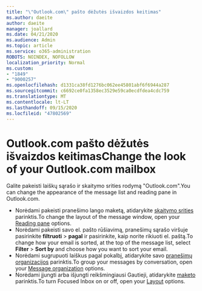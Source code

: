 ```yaml
---
title: "\"Outlook.com\" pašto dėžutės išvaizdos keitimas"
ms.author: daeite
author: daeite
manager: joallard
ms.date: 04/21/2020
ms.audience: Admin
ms.topic: article
ms.service: o365-administration
ROBOTS: NOINDEX, NOFOLLOW
localization_priority: Normal
ms.custom:
- "1849"
- "9000257"
ms.openlocfilehash: d1331ca38fd1276bc062ee45801abf6f6944a287
ms.sourcegitcommit: c6692ce0fa1358ec3529e59ca0ecdfdea4cdc759
ms.translationtype: MT
ms.contentlocale: lt-LT
ms.lasthandoff: 09/15/2020
ms.locfileid: "47802569"
---
```

# <a name="change-the-look-of-your-outlookcom-mailbox"></a><span data-ttu-id="9eb7a-102">Outlook.com pašto dėžutės išvaizdos keitimas</span><span class="sxs-lookup"><span data-stu-id="9eb7a-102">Change the look of your Outlook.com mailbox</span></span>

<span data-ttu-id="9eb7a-103">Galite pakeisti laiškų sąrašo ir skaitymo srities rodymą "Outlook.com".</span><span class="sxs-lookup"><span data-stu-id="9eb7a-103">You can change the appearance of the message list and reading pane in Outlook.com.</span></span>

- <span data-ttu-id="9eb7a-104">Norėdami pakeisti pranešimo lango maketą, atidarykite [skaitymo srities](https://outlook.live.com/mail/options/mail/layout/readingPane) parinktis.</span><span class="sxs-lookup"><span data-stu-id="9eb7a-104">To change the layout of the message window, open your [Reading pane](https://outlook.live.com/mail/options/mail/layout/readingPane) options.</span></span>
- <span data-ttu-id="9eb7a-105">Norėdami pakeisti savo el. pašto rūšiavimą, pranešimų sąrašo viršuje pasirinkite **filtruoti**  >  **pagal** ir pasirinkite, kaip norite rikiuoti el. paštą.</span><span class="sxs-lookup"><span data-stu-id="9eb7a-105">To change how your email is sorted, at the top of the message list, select **Filter** > **Sort by** and choose how you want to sort your email.</span></span>
- <span data-ttu-id="9eb7a-106">Norėdami sugrupuoti laiškus pagal pokalbį, atidarykite savo [pranešimų organizacijos](https://outlook.live.com/mail/options/mail/layout/conversations) parinktis.</span><span class="sxs-lookup"><span data-stu-id="9eb7a-106">To group your messages by conversation, open your [Message organization](https://outlook.live.com/mail/options/mail/layout/conversations) options.</span></span>
- <span data-ttu-id="9eb7a-107">Norėdami įjungti arba išjungti reikšmingiausi Gautieji, atidarykite [maketo](https://outlook.live.com/mail/options/mail/layout/focused) parinktis.</span><span class="sxs-lookup"><span data-stu-id="9eb7a-107">To turn Focused Inbox on or off, open your [Layout](https://outlook.live.com/mail/options/mail/layout/focused) options.</span></span>